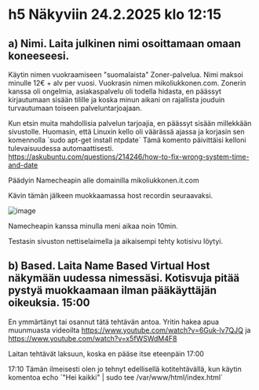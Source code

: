 # h5 Näkyviin 24.2.2025 klo 12:15

## a) Nimi. Laita julkinen nimi osoittamaan omaan koneeseesi.
Käytin nimen vuokraamiseen "suomalaista" Zoner-palvelua. Nimi maksoi minulle 12€ + alv per vuosi. Vuokrasin nimen mikoliukkonen.com.
Zonerin kanssa oli ongelmia, asiakaspalvelu oli todella hidasta, en päässyt kirjautumaan sisään tilille ja koska minun aikani on rajallista jouduin turvautumaan toiseen palveluntarjoajaan.

Kun etsin muita mahdollisia palvelun tarjoajia, en päässyt sisään millekkään sivustolle. Huomasin, että Linuxin kello oli väärässä ajassa ja korjasin sen komennolla
´sudo apt-get install ntpdate´ Tämä komento päivittäisi kelloni tulevaisuudessa automaattisesti. 
https://askubuntu.com/questions/214246/how-to-fix-wrong-system-time-and-date


Päädyin Namecheapin alle domainilla mikoliukkonen.it.com

Kävin tämän jälkeen muokkaamassa host recordin seuraavaksi. 

![image](https://github.com/user-attachments/assets/17932704-bbef-41d3-9320-6068de3e036a)

Namecheapin kanssa minulla meni aikaa noin 10min.

Testasin sivuston nettiselaimella ja aikaisempi tehty kotisivu löytyi.
## b)  Based. Laita Name Based Virtual Host näkymään uudessa nimessäsi. Kotisvuja pitää pystyä muokkaamaan ilman pääkäyttäjän oikeuksia. 15:00
En ymmärtänyt tai osannut tätä tehtävän antoa. Yritin hakea apua muunmuasta videoilta https://www.youtube.com/watch?v=6Guk-lv7QJQ ja https://www.youtube.com/watch?v=x5fWSWdM4F8

Laitan tehtävät laksuun, koska en pääse itse eteenpäin 17:00

17:10 Tämän ilmeisesti olen jo tehnyt edellisellä kotitehtävällä, kun käytin komentoa echo ´"Hei kaikki" | sudo tee /var/www/html/index.html´
